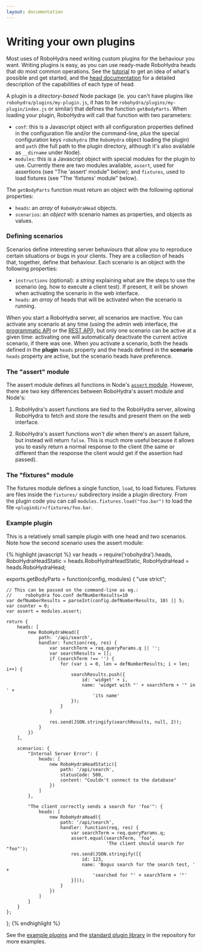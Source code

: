 ```yaml
---
layout: documentation
---
```

Writing your own plugins
========================

Most uses of RoboHydra need writing custom plugins for the behaviour
you want. Writing plugins is easy, as you can use ready-made RoboHydra
heads that do most common operations. See the
[tutorial](/tutorial) to get an idea of what's possible and get
started, and the [head documentation](../heads) for a detailed
description of the capabilities of each type of head.

A plugin is a _directory-based_ Node package (ie. you can't have
plugins like `robohydra/plugins/my-plugin.js`, it has to be
`robohydra/plugins/my-plugin/index.js` or similar) that defines the
function `getBodyParts`. When loading your plugin, RoboHydra will call
that function with two parameters:

* `conf`: this is a Javascript object with all configuration
  properties defined in the configuration file and/or the
  command-line, *plus* the special configuration keys `robohydra` (the
  `RoboHydra` object loading the plugin) and `path` (the full path to
  the plugin directory, although it's also available as `__dirname`
  under Node).
* `modules`: this is a Javascript object with special modules for the
  plugin to use. Currently there are two modules available, `assert`,
  used for assertions (see "The 'assert' module" below); and
  `fixtures`, used to load fixtures (see "The 'fixtures' module"
  below).

The `getBodyParts` function must return an object with the following
optional properties:

* `heads`: an *array* of `RoboHydraHead` objects.
* `scenarios`: an *object* with scenario names as properties, and
  objects as values.


### Defining scenarios

Scenarios define interesting server behaviours that allow you to
reproduce certain situations or bugs in your clients. They are a
collection of heads that, together, define that behaviour. Each
scenario is an object with the following properties:

* `instructions` (optional): a *string* explaining what are the steps
  to use the scenario (eg. how to execute a client test). If present,
  it will be shown when activating the scenario in the web interface.
* `heads`: an *array* of heads that will be activated when the
  scenario is running.

When you start a RoboHydra server, all scenarios are inactive. You can
activate any scenario at any time (using the admin web interface, the
[programmatic API](../api) or the [REST API](../rest)), but only one
scenario can be active at a given time: activating one will
automatically deactivate the current active scenario, if there was
one. When you activate a scenario, both the heads defined in the
**plugin** `heads` property and the heads defined in the **scenario**
`heads` property are active, but the scenario heads have preference.


### The "assert" module

The assert module defines all functions in Node's [`assert`
module](http://nodejs.org/docs/latest/api/assert.html). However, there
are two key differences between RoboHydra's assert module and Node's:

1. RoboHydra's assert functions are tied to the RoboHydra server,
allowing RoboHydra to fetch and store the results and present them on
the web interface.

2. RoboHydra's assert functions *won't die* when there's an assert
failure, but instead will return `false`. This is much more useful
because it allows you to easily return a normal response to the client
(the same or different than the response the client would get if the
assertion had passed).


### The "fixtures" module

The fixtures module defines a single function, `load`, to load
fixtures. Fixtures are files inside the `fixtures/` subdirectory
inside a plugin directory. From the plugin code you can call
`modules.fixtures.load("foo.bar")` to load the file
`<plugindir>/fixtures/foo.bar`.


### Example plugin

This is a relatively small sample plugin with one head and two
scenarios. Note how the second scenario uses the assert module:

{% highlight javascript %}
var heads               = require('robohydra').heads,
    RoboHydraHeadStatic = heads.RoboHydraHeadStatic,
    RoboHydraHead       = heads.RoboHydraHead;

exports.getBodyParts = function(config, modules) {
    "use strict";

    // This can be passed on the command-line as eg.:
    //     robohydra foo.conf defNumberResults=10
    var defNumberResults = parseInt(config.defNumberResults, 10) || 5;
    var counter = 0;
    var assert = modules.assert;

    return {
        heads: [
            new RoboHydraHead({
                path: '/api/search',
                handler: function(req, res) {
                    var searchTerm = req.queryParams.q || '';
                    var searchResults = [];
                    if (searchTerm !== '') {
                        for (var i = 0, len = defNumberResults; i < len; i++) {
                            searchResults.push({
                                id: 'widget' + i,
                                name: 'widget with "' + searchTerm + '" in ' +
                                    'its name'
                            });
                        }
                    }

                    res.send(JSON.stringify(searchResults, null, 2));
                }
            })
        ],

        scenarios: {
            "Internal Server Error": {
                heads: [
                    new RoboHydraHeadStatic({
                        path: '/api/search',
                        statusCode: 500,
                        content: "Couldn't connect to the database"
                    })
                ]
            },

            "The client correctly sends a search for 'foo'": {
                heads: [
                    new RoboHydraHead({
                        path: '/api/search',
                        handler: function(req, res) {
                            var searchTerm = req.queryParams.q;
                            assert.equal(searchTerm, 'foo',
                                         'The client should search for "foo"');
                            res.send(JSON.stringify([{
                                id: 123,
                                name: 'Bogus search for the search test, ' +
                                    'searched for "' + searchTerm + '"'
                            }]));
                        }
                    })
                ]
            }
        }
    };
};
{% endhighlight %}


See the [example
plugins](https://github.com/robohydra/robohydra/tree/master/examples/plugins)
and the [standard plugin
library](https://github.com/robohydra/robohydra/tree/master/plugins)
in the repository for more examples.

